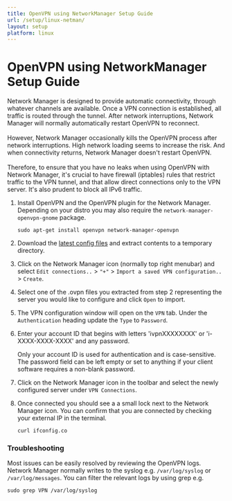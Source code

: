 ```yaml
---
title: OpenVPN using NetworkManager Setup Guide
url: /setup/linux-netman/
layout: setup
platform: linux
---
```

# OpenVPN using NetworkManager Setup Guide

<div markdown="1" class="notice notice--warning">
Network Manager is designed to provide automatic connectivity, through whatever channels are available. Once a VPN connection is established, all traffic is routed through the tunnel. After network interruptions, Network Manager will normally automatically restart OpenVPN to reconnect.
<br><br>
However, Network Manager occasionally kills the OpenVPN process after network interruptions. High network loading seems to increase the risk. And when connectivity returns, Network Manager doesn't restart OpenVPN.
<br><br>
Therefore, to ensure that you have no leaks when using OpenVPN with Network Manager, it's crucial to have firewall (iptables) rules that restrict traffic to the VPN tunnel, and that allow direct connections only to the VPN server. It's also prudent to block all IPv6 traffic.
</div>

1. Install OpenVPN and the OpenVPN plugin for the Network Manager. Depending on your distro you may also require the `network-manager-openvpn-gnome` package.

   ```
   sudo apt-get install openvpn network-manager-openvpn
   ```

2. Download the [latest config files](/releases/config/ivpn-openvpn-config.zip) and extract contents to a temporary directory.

3. Click on the Network Manager icon (normally top right menubar) and select `Edit connections..` > `"+"` > `Import a saved VPN configuration..` > `Create`.

4. Select one of the .ovpn files you extracted from step 2 representing the server you would like to configure and click `Open` to import.

5. The VPN configuration window will open on the `VPN` tab. Under the `Authentication` heading update the `Type` to `Password`.

6. Enter your account ID that begins with letters 'ivpnXXXXXXXX' or 'i-XXXX-XXXX-XXXX' and any password.

   <div markdown="1" class="notice notice--info">
   Only your account ID is used for authentication and is case-sensitive. The password field can be left empty or set to anything if your client software requires a non-blank password.
   </div>

7. Click on the Network Manager icon in the toolbar and select the newly configured server under `VPN Connections`.

8. Once connected you should see a a small lock next to the Network Manager icon. You can confirm that you are connected by checking your external IP in the terminal.

   ```
   curl ifconfig.co
   ```

### Troubleshooting

Most issues can be easily resolved by reviewing the OpenVPN logs. Network Manager normally writes to the syslog e.g. `/var/log/syslog` or `/var/log/messages`. You can filter the relevant logs by using grep e.g.

```
sudo grep VPN /var/log/syslog
```
